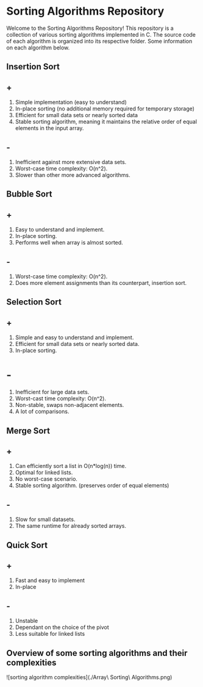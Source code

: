 # Sorting Algorithms Repository
Welcome to the Sorting Algorithms Repository! This repository is a collection of various sorting algorithms implemented in C. The source code of each algorithm is organized into its respective folder. Some information on each algorithm below.

## Insertion Sort
## +
1. Simple implementation (easy to understand)
2. In-place sorting (no additional memory required for temporary storage)
3. Efficient for small data sets or nearly sorted data
4. Stable sorting algorithm, meaning it maintains the relative order of equal elements in the input array.
## -
1. Inefficient against more extensive data sets.
2. Worst-case time complexity: O(n^2).
3. Slower than other more advanced algorithms.

## Bubble Sort
## +
1. Easy to understand and implement.
2. In-place sorting.
3. Performs well when array is almost sorted.
## -
1. Worst-case time complexity: O(n^2).
2. Does more element assignments than its counterpart, insertion sort.

## Selection Sort
## +
1. Simple and easy to understand and implement.
2. Efficient for small data sets or nearly sorted data.
3. In-place sorting.
# -
1. Inefficient for large data sets.
2. Worst-cast time complexity: O(n^2).
3. Non-stable, swaps non-adjacent elements.
4. A lot of comparisons.

## Merge Sort
## +
1. Can efficiently sort a list in O(n*log(n)) time.
2. Optimal for linked lists.
3. No worst-case scenario.
4. Stable sorting algorithm. (preserves order of equal elements)
## -
1. Slow for small datasets.
2. The same runtime for already sorted arrays.

## Quick Sort
## +
1. Fast and easy to implement
2. In-place
## -
1. Unstable
2. Dependant on the choice of the pivot
3. Less suitable for linked lists

## Overview of some sorting algorithms and their complexities
![sorting algorithm complexities](./Array\ Sorting\ Algorithms.png)
